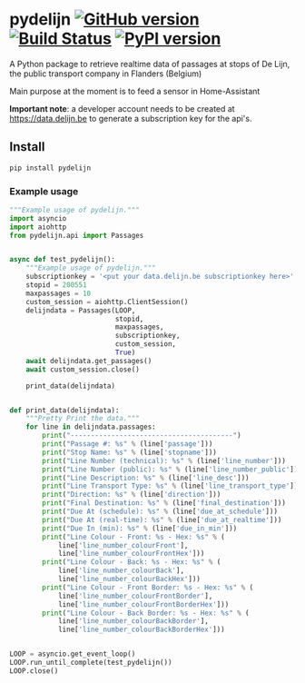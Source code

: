 # pydelijn [![GitHub version](https://badge.fury.io/gh/bollewolle%2Fpydelijn.svg)](https://badge.fury.io/gh/bollewolle%2Fpydelijn) [![Build Status](https://travis-ci.com/bollewolle/pydelijn.svg?branch=master)](https://travis-ci.com/bollewolle/pydelijn) [![PyPI version](https://badge.fury.io/py/pydelijn.svg)](https://badge.fury.io/py/pydelijn)
A Python package to retrieve realtime data of passages at stops of De Lijn, the public transport company in Flanders (Belgium)

Main purpose at the moment is to feed a sensor in Home-Assistant

**Important note**: a developer account needs to be created at https://data.delijn.be to generate a subscription key for the api's.

## Install

```bash
pip install pydelijn
```

### Example usage

```python
"""Example usage of pydelijn."""
import asyncio
import aiohttp
from pydelijn.api import Passages


async def test_pydelijn():
    """Example usage of pydelijn."""
    subscriptionkey = '<put your data.delijn.be subscriptionkey here>'
    stopid = 200551
    maxpassages = 10
    custom_session = aiohttp.ClientSession()
    delijndata = Passages(LOOP,
                          stopid,
                          maxpassages,
                          subscriptionkey,
                          custom_session,
                          True)
    await delijndata.get_passages()
    await custom_session.close()

    print_data(delijndata)


def print_data(delijndata):
    """Pretty Print the data."""
    for line in delijndata.passages:
        print("----------------------------------------")
        print("Passage #: %s" % (line['passage']))
        print("Stop Name: %s" % (line['stopname']))
        print("Line Number (technical): %s" % (line['line_number']))
        print("Line Number (public): %s" % (line['line_number_public']))
        print("Line Description: %s" % (line['line_desc']))
        print("Line Transport Type: %s" % (line['line_transport_type']))
        print("Direction: %s" % (line['direction']))
        print("Final Destination: %s" % (line['final_destination']))
        print("Due At (schedule): %s" % (line['due_at_schedule']))
        print("Due At (real-time): %s" % (line['due_at_realtime']))
        print("Due In (min): %s" % (line['due_in_min']))
        print("Line Colour - Front: %s - Hex: %s" % (
            line['line_number_colourFront'],
            line['line_number_colourFrontHex']))
        print("Line Colour - Back: %s - Hex: %s" % (
            line['line_number_colourBack'],
            line['line_number_colourBackHex']))
        print("Line Colour - Front Border: %s - Hex: %s" % (
            line['line_number_colourFrontBorder'],
            line['line_number_colourFrontBorderHex']))
        print("Line Colour - Back Border: %s - Hex: %s" % (
            line['line_number_colourBackBorder'],
            line['line_number_colourBackBorderHex']))


LOOP = asyncio.get_event_loop()
LOOP.run_until_complete(test_pydelijn())
LOOP.close()

